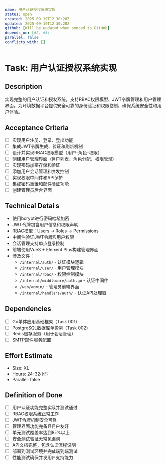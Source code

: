 ```yaml
---
name: 用户认证授权系统实现
status: open
created: 2025-09-19T12:30:28Z
updated: 2025-09-19T12:30:28Z
github: [Will be updated when synced to GitHub]
depends_on: [#2, #3]
parallel: false
conflicts_with: []
---
```


# Task: 用户认证授权系统实现

## Description
实现完整的用户认证和授权系统，支持RBAC权限模型、JWT令牌管理和用户管理界面。为环境数据平台提供安全可靠的身份验证和权限控制，确保系统安全性和用户体验。

## Acceptance Criteria
- [ ] 实现用户注册、登录、登出功能
- [ ] 集成JWT令牌生成、验证和刷新机制
- [ ] 设计并实现RBAC权限模型（用户-角色-权限）
- [ ] 创建用户管理界面（用户列表、角色分配、权限管理）
- [ ] 实现密码加密存储和验证
- [ ] 添加用户会话管理和并发控制
- [ ] 实现权限中间件和API保护
- [ ] 集成密码重置和邮件验证功能
- [ ] 创建管理员后台界面

## Technical Details
- 使用bcrypt进行密码哈希加密
- JWT令牌包含用户信息和权限声明
- RBAC模型：Users -> Roles -> Permissions
- 中间件验证JWT令牌和用户权限
- 会话管理支持单点登录控制
- 前端使用Vue3 + Element Plus构建管理界面
- 涉及文件：
  - `/internal/auth/` - 认证模块逻辑
  - `/internal/user/` - 用户管理模块
  - `/internal/rbac/` - 权限控制模块
  - `/internal/middleware/auth.go` - 认证中间件
  - `/web/admin/` - 管理员前端界面
  - `/internal/handlers/auth/` - 认证API处理器

## Dependencies
- [ ] Go单体应用基础框架（Task 001）
- [ ] PostgreSQL数据库单实例（Task 002）
- [ ] Redis缓存服务（用于会话管理）
- [ ] SMTP邮件服务配置

## Effort Estimate
- Size: XL
- Hours: 24-32小时
- Parallel: false

## Definition of Done
- [ ] 用户认证功能完整实现并测试通过
- [ ] RBAC权限系统正常工作
- [ ] JWT令牌机制安全可靠
- [ ] 管理界面功能完备且用户友好
- [ ] 单元测试覆盖率达到85%以上
- [ ] 安全测试验证无常见漏洞
- [ ] API文档完整，包含认证流程说明
- [ ] 部署到测试环境并完成端到端测试
- [ ] 性能测试确保并发用户支持能力